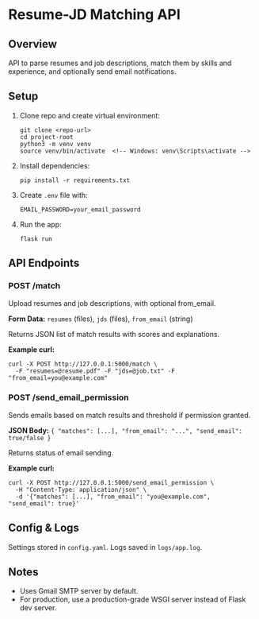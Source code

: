 <!DOCTYPE html>
<html lang="en">
<head>
  <meta charset="UTF-8" />
  <title>Resume-JD Matching API</title>
</head>
<body>
  <h1>Resume-JD Matching API</h1>
  <h2>Overview</h2>
  <p>API to parse resumes and job descriptions, match them by skills and experience, and optionally send email notifications.</p>

  <h2>Setup</h2>
  <ol>
    <li>Clone repo and create virtual environment:
      <pre><code>git clone &lt;repo-url&gt;
cd project-root
python3 -m venv venv
source venv/bin/activate  &lt;!-- Windows: venv\Scripts\activate --&gt;
</code></pre>
    </li>
    <li>Install dependencies:
      <pre><code>pip install -r requirements.txt</code></pre>
    </li>
    <li>Create <code>.env</code> file with:
      <pre><code>EMAIL_PASSWORD=your_email_password</code></pre>
    </li>
    <li>Run the app:
      <pre><code>flask run</code></pre>
    </li>
  </ol>

  <h2>API Endpoints</h2>

  <h3>POST /match</h3>
  <p>Upload resumes and job descriptions, with optional from_email.</p>
  <p><strong>Form Data:</strong> <code>resumes</code> (files), <code>jds</code> (files), <code>from_email</code> (string)</p>
  <p>Returns JSON list of match results with scores and explanations.</p>
  <p><strong>Example curl:</strong></p>
  <pre><code>curl -X POST http://127.0.0.1:5000/match \
  -F "resumes=@resume.pdf" -F "jds=@job.txt" -F "from_email=you@example.com"</code></pre>

  <h3>POST /send_email_permission</h3>
  <p>Sends emails based on match results and threshold if permission granted.</p>
  <p><strong>JSON Body:</strong> <code>{ "matches": [...], "from_email": "...", "send_email": true/false }</code></p>
  <p>Returns status of email sending.</p>
  <p><strong>Example curl:</strong></p>
  <pre><code>curl -X POST http://127.0.0.1:5000/send_email_permission \
  -H "Content-Type: application/json" \
  -d '{"matches": [...], "from_email": "you@example.com", "send_email": true}'</code></pre>

  <h2>Config & Logs</h2>
  <p>Settings stored in <code>config.yaml</code>. Logs saved in <code>logs/app.log</code>.</p>

  <h2>Notes</h2>
  <ul>
    <li>Uses Gmail SMTP server by default.</li>
    <li>For production, use a production-grade WSGI server instead of Flask dev server.</li>
  </ul>
</body>
</html>
